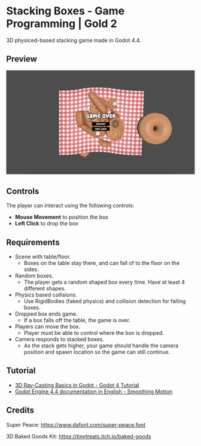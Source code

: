 # Stacking Boxes - Game Programming | Gold 2

3D physiced-based stacking game made in Godot 4.4.

## Preview

<img src="https://github.com/junyi-xie/game-dev-minor/blob/main/stacking-boxes/preview.png" />

## Controls

The player can interact using the following controls:

- **Mouse Movement** to position the box
- **Left Click** to drop the box

## Requirements

- Scene with table/floor. 
  - Boxes on the table stay there, and can fall of to the floor on the sides.
- Random boxes. 
  - The player gets a random shaped box every time. Have at least 4 different shapes.
- Physics based collisions. 
  - Use RigidBodies (faked physics) and collision detection for falling boxes.
- Dropped box ends game. 
  - If a box falls off the table, the game is over.
- Players can move the box. 
  - Player must be able to control where the box is dropped.
- Camera responds to stacked boxes. 
  - As the stack gets higher, your game should handle the camera position and spawn location so the game can still continue.

## Tutorial

- [3D Ray-Casting Basics in Godot - Godot 4 Tutorial](https://www.youtube.com/watch?v=HqnXLalw7Kw)
- [Godot Engine 4.4 documentation in English - Smoothing Motion](https://docs.godotengine.org/en/stable/tutorials/math/interpolation.html#smoothing-motion)

## Credits

Super Peace: https://www.dafont.com/super-peace.font

3D Baked Goods Kit: https://tinytreats.itch.io/baked-goods

